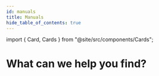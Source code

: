 ```yaml
---
id: manuals
title: Manuals
hide_table_of_contents: true
---
```


import { Card, Cards } from "@site/src/components/Cards";

# What can we help you find?

<Cards>
  <Card
    name="Buf"
    url="buf/breaking/explanation"
    description="Get started with Buf in no time and revolutionize the way you work with Protocol Buffers."
  />
  <Card
    name="Buf Schema Registry"
    url="bsr/introduction"
    description="Download and install Buf on your machine in a few easy steps."
  />
</Cards>
